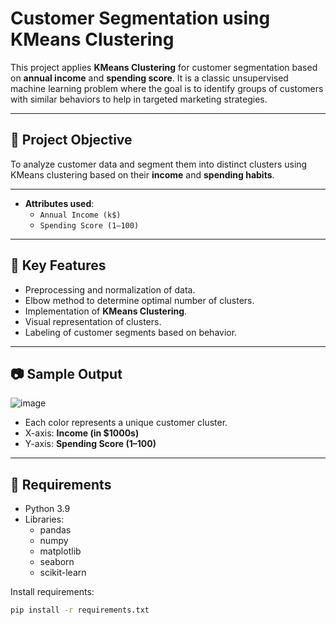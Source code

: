 # Customer Segmentation using KMeans Clustering

This project applies **KMeans Clustering** for customer segmentation based on **annual income** and **spending score**. It is a classic unsupervised machine learning problem where the goal is to identify groups of customers with similar behaviors to help in targeted marketing strategies.

---

## 📌 Project Objective

To analyze customer data and segment them into distinct clusters using KMeans clustering based on their **income** and **spending habits**.

---

- **Attributes used**:
  - `Annual Income (k$)`
  - `Spending Score (1–100)`

---

## 📌 Key Features

- Preprocessing and normalization of data.
- Elbow method to determine optimal number of clusters.
- Implementation of **KMeans Clustering**.
- Visual representation of clusters.
- Labeling of customer segments based on behavior.

---

## 📷 Sample Output

![image](https://github.com/user-attachments/assets/50b631e8-47ce-449b-9608-d9e0258bb1f2)

- Each color represents a unique customer cluster.
- X-axis: **Income (in $1000s)**
- Y-axis: **Spending Score (1–100)**

---

## 🔧 Requirements

- Python 3.9
- Libraries:
  - pandas
  - numpy
  - matplotlib
  - seaborn
  - scikit-learn

Install requirements:

```bash
pip install -r requirements.txt
